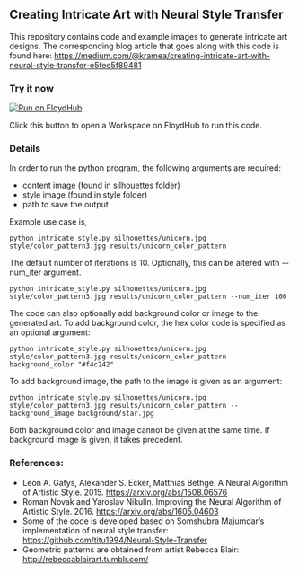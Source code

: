 ## Creating Intricate Art with Neural Style Transfer

This repository contains code and example images to generate intricate art designs. The corresponding blog article that goes along with this code is found here: https://medium.com/@kramea/creating-intricate-art-with-neural-style-transfer-e5fee5f89481

### Try it now

[![Run on FloydHub](https://static.floydhub.com/button/button.svg)](https://floydhub.com/run)

Click this button to open a Workspace on FloydHub to run this code.

### Details

In order to run the python program, the following arguments are required:

- content image (found in silhouettes folder)
- style image (found in style folder)
- path to save the output 

Example use case is,

```
python intricate_style.py silhouettes/unicorn.jpg style/color_pattern3.jpg results/unicorn_color_pattern
```

The default number of iterations is 10. Optionally, this can be altered with --num_iter argument. 

```
python intricate_style.py silhouettes/unicorn.jpg style/color_pattern3.jpg results/unicorn_color_pattern --num_iter 100
```

The code can also optionally add background color or image to the generated art. To add background color, the hex color code is specified as an optional argument:

```
python intricate_style.py silhouettes/unicorn.jpg style/color_pattern3.jpg results/unicorn_color_pattern --background_color "#f4c242"
```

To add background image, the path to the image is given as an argument:

```
python intricate_style.py silhouettes/unicorn.jpg style/color_pattern3.jpg results/unicorn_color_pattern --background_image background/star.jpg
```

Both background color and image cannot be given at the same time. If background image is given, it takes precedent.


### References:

- Leon A. Gatys, Alexander S. Ecker, Matthias Bethge. A Neural Algorithm of Artistic Style. 2015. https://arxiv.org/abs/1508.06576
- Roman Novak and Yaroslav Nikulin. Improving the Neural Algorithm of Artistic Style. 2016. https://arxiv.org/abs/1605.04603
- Some of the code is developed based on Somshubra Majumdar’s implementation of neural style transfer: https://github.com/titu1994/Neural-Style-Transfer
- Geometric patterns are obtained from artist Rebecca Blair: http://rebeccablairart.tumblr.com/
